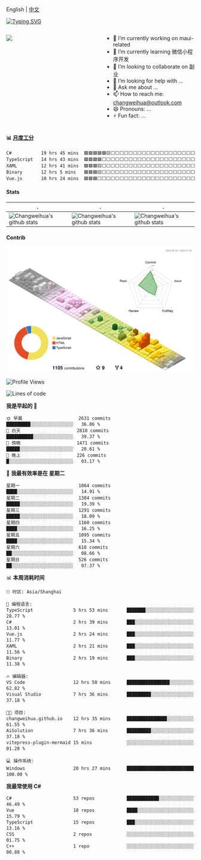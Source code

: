 English | [中文](README_CN.md)

[![Typing SVG](https://readme-typing-svg.herokuapp.com?color=%2336BCF7&center=true&vCenter=true&width=600&lines=Hi+there+👋,+I+am+Chang+Weihua;+Welcome+to+My+Profile!;Over+9+years+of+programming+experience;Always+learning+new+things+)](https://git.io/typing-svg)

<div style="display: grid;gap: 20px;grid-template-columns: repeat(auto-fit, minmax(240px, 1fr));">

[<img src="https://github-readme-stats.vercel.app/api?username=changweihua&show_icons=true&locale=cn" />](https://metrics.lecoq.io/changweihua#gh-light-mode-only)

<div>

- 🔭 I’m currently working on maui-related
- 🌱 I’m currently learning 微信小程序开发
- 👯 I’m looking to collaborate on 副业
- 🤔 I’m looking for help with ...
- 💬 Ask me about ...
- 📫 How to reach me: changweihua@outlook.com
- 😄 Pronouns: ...
- ⚡ Fun fact: ...

</div>

</div>

#### :bar_chart: [月度工分](https://github.com/changweihua/wakapi)

<!--START_SECTION:wakao-->

```txt
C#           19 hrs 45 mins  🟩🟩🟩🟩🟩🟨⬜⬜⬜⬜⬜⬜⬜⬜⬜⬜⬜⬜⬜⬜⬜⬜⬜⬜⬜   21.95 %
TypeScript   14 hrs 43 mins  🟩🟩🟩🟩⬜⬜⬜⬜⬜⬜⬜⬜⬜⬜⬜⬜⬜⬜⬜⬜⬜⬜⬜⬜⬜   16.35 %
XAML         12 hrs 41 mins  🟩🟩🟩🟨⬜⬜⬜⬜⬜⬜⬜⬜⬜⬜⬜⬜⬜⬜⬜⬜⬜⬜⬜⬜⬜   14.09 %
Binary       12 hrs 5 mins   🟩🟩🟩🟨⬜⬜⬜⬜⬜⬜⬜⬜⬜⬜⬜⬜⬜⬜⬜⬜⬜⬜⬜⬜⬜   13.43 %
Vue.js       10 hrs 24 mins  🟩🟩🟩⬜⬜⬜⬜⬜⬜⬜⬜⬜⬜⬜⬜⬜⬜⬜⬜⬜⬜⬜⬜⬜⬜   11.56 %
```

<!--END_SECTION:wakao-->

#### Stats ####


| .                                                                                                                                            | .                                                                                                                                      | .                                                                                                                                                     |
| -------------------------------------------------------------------------------------------------------------------------------------------- | -------------------------------------------------------------------------------------------------------------------------------------- | ----------------------------------------------------------------------------------------------------------------------------------------------------- |
| ![Changweihua's github stats](https://github-readme-stats.vercel.app/api?username=changweihua&show_icons=true&theme=radical&hide_title=true) | ![Changweihua's github stats](https://github-readme-stats.vercel.app/api/top-langs/?username=changweihua&theme=radical&layout=compact) | ![Changweihua's github stats](https://github-readme-stats.vercel.app/api?username=changweihua&show_icons=true&theme=radical&include_all_commits=true) |


#### Contrib ####

<!--   profile-green-animate -->
![](./profile-3d-contrib/profile-south-season-animate.svg)

<!--START_SECTION:waka-->
![Profile Views](http://img.shields.io/badge/%E4%B8%AA%E4%BA%BA%E8%B5%84%E6%96%99%E8%A7%82%E7%9C%8B%E6%AC%A1%E6%95%B0-0-blue)

![Lines of code](https://img.shields.io/badge/%E4%BB%8E%E3%80%8CHello%20World%E3%80%8D%E8%B5%B7%E6%88%91%E5%B7%B2%E7%BB%8F%E5%86%99%E4%BA%86-24.3%20million%20%E8%A1%8C%E4%BB%A3%E7%A0%81-blue)

**我是早起的 🐤** 

```text
🌞 早晨                     2631 commits        █████████░░░░░░░░░░░░░░░░   36.86 % 
🌆 白天                     2810 commits        ██████████░░░░░░░░░░░░░░░   39.37 % 
🌃 傍晚                     1471 commits        █████░░░░░░░░░░░░░░░░░░░░   20.61 % 
🌙 晚上                     226 commits         █░░░░░░░░░░░░░░░░░░░░░░░░   03.17 % 
```
📅 **我最有效率是在 星期二** 

```text
星期一                      1064 commits        ████░░░░░░░░░░░░░░░░░░░░░   14.91 % 
星期二                      1384 commits        █████░░░░░░░░░░░░░░░░░░░░   19.39 % 
星期三                      1291 commits        █████░░░░░░░░░░░░░░░░░░░░   18.09 % 
星期四                      1160 commits        ████░░░░░░░░░░░░░░░░░░░░░   16.25 % 
星期五                      1095 commits        ████░░░░░░░░░░░░░░░░░░░░░   15.34 % 
星期六                      618 commits         ██░░░░░░░░░░░░░░░░░░░░░░░   08.66 % 
星期日                      526 commits         ██░░░░░░░░░░░░░░░░░░░░░░░   07.37 % 
```


📊 **本周消耗时间** 

```text
🕑︎ 时区: Asia/Shanghai

💬 编程语言: 
TypeScript               5 hrs 53 mins       ███████░░░░░░░░░░░░░░░░░░   28.77 % 
C#                       2 hrs 39 mins       ███░░░░░░░░░░░░░░░░░░░░░░   13.01 % 
Vue.js                   2 hrs 24 mins       ███░░░░░░░░░░░░░░░░░░░░░░   11.77 % 
XAML                     2 hrs 21 mins       ███░░░░░░░░░░░░░░░░░░░░░░   11.56 % 
Binary                   2 hrs 19 mins       ███░░░░░░░░░░░░░░░░░░░░░░   11.38 % 

🔥 编辑器: 
VS Code                  12 hrs 50 mins      ████████████████░░░░░░░░░   62.82 % 
Visual Studio            7 hrs 36 mins       █████████░░░░░░░░░░░░░░░░   37.18 % 

🐱‍💻 项目: 
changweihua.github.io    12 hrs 35 mins      ███████████████░░░░░░░░░░   61.55 % 
AiSolution               7 hrs 36 mins       █████████░░░░░░░░░░░░░░░░   37.18 % 
vitepress-plugin-mermaid 15 mins             ░░░░░░░░░░░░░░░░░░░░░░░░░   01.28 % 

💻 操作系统: 
Windows                  20 hrs 27 mins      █████████████████████████   100.00 % 
```

**我最常使用 C#** 

```text
C#                       53 repos            ████████████░░░░░░░░░░░░░   46.49 % 
Vue                      18 repos            ████░░░░░░░░░░░░░░░░░░░░░   15.79 % 
TypeScript               15 repos            ███░░░░░░░░░░░░░░░░░░░░░░   13.16 % 
CSS                      2 repos             ░░░░░░░░░░░░░░░░░░░░░░░░░   01.75 % 
C++                      1 repo              ░░░░░░░░░░░░░░░░░░░░░░░░░   00.88 % 
```




<!--END_SECTION:waka-->


<!-- ![](assets/Bottom_down.svg) -->

